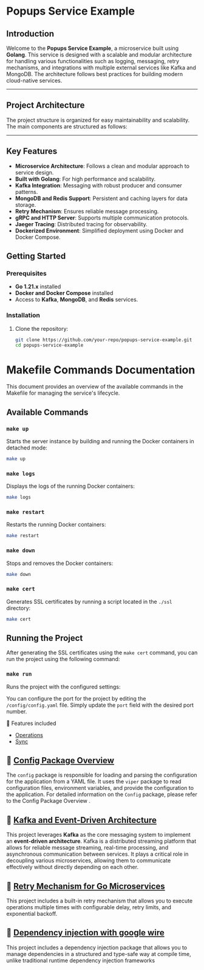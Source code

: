 # Popups Service Example

## Introduction

Welcome to the **Popups Service Example**, a microservice built using **Golang**. This service is designed with a scalable and modular architecture for handling various functionalities such as logging, messaging, retry mechanisms, and integrations with multiple external services like Kafka and MongoDB. The architecture follows best practices for building modern cloud-native services.

---

## Project Architecture

The project structure is organized for easy maintainability and scalability. The main components are structured as follows:

---

## Key Features

- **Microservice Architecture**: Follows a clean and modular approach to service design.
- **Built with Golang**: For high performance and scalability.
- **Kafka Integration**: Messaging with robust producer and consumer patterns.
- **MongoDB and Redis Support**: Persistent and caching layers for data storage.
- **Retry Mechanism**: Ensures reliable message processing.
- **gRPC and HTTP Server**: Supports multiple communication protocols.
- **Jaeger Tracing**: Distributed tracing for observability.
- **Dockerized Environment**: Simplified deployment using Docker and Docker Compose.

## Getting Started

### Prerequisites

- **Go 1.21.x** installed
- **Docker and Docker Compose** installed
- Access to **Kafka**, **MongoDB**, and **Redis** services.

### Installation

1. Clone the repository:
   ```bash
   git clone https://github.com/your-repo/popups-service-example.git
   cd popups-service-example
   ```

# Makefile Commands Documentation

This document provides an overview of the available commands in the Makefile for managing the service's lifecycle.

## Available Commands

### `make up`

Starts the server instance by building and running the Docker containers in detached mode:

```bash
make up
```

### `make logs`

Displays the logs of the running Docker containers:

```bash
make logs
```

### `make restart`

Restarts the running Docker containers:

```bash
make restart
```

### `make down`

Stops and removes the Docker containers:

```bash
make down
```

### `make cert`

Generates SSL certificates by running a script located in the `./ssl` directory:

```bash
make cert
```

## Running the Project

After generating the SSL certificates using the `make cert` command, you can run the project using the following command:

### `make run`

Runs the project with the configured settings:

You can configure the port for the project by editing the `/config/config.yaml` file. Simply update the `port` field with the desired port number.

📕 Features included

- [Operations](docs/project/features/operations/Intro.md)
- [Sync](docs/project/features/sync/Intro.md)

## 👾 [Config Package Overview](docs/project/config/Into.md)

The `config` package is responsible for loading and parsing the configuration for the application from a YAML file. It uses the `viper` package to read configuration files, environment variables, and provide the configuration to the application.
For detailed information on the `Config` package, please refer to the Config Package Overview .

## 👾 [Kafka and Event-Driven Architecture](docs/project/pkg/kafka/Intro.md)

This project leverages **Kafka** as the core messaging system to implement an **event-driven architecture**. Kafka is a distributed streaming platform that allows for reliable message streaming, real-time processing, and asynchronous communication between services. It plays a critical role in decoupling various microservices, allowing them to communicate effectively without directly depending on each other.

## 👾 [Retry Mechanism for Go Microservices](docs/project/pkg/retry/Intro.md)

This project includes a built-in retry mechanism that allows you to execute operations multiple times with configurable delay, retry limits, and exponential backoff.

## 👾 [Dependency injection with google wire](docs/project/pkg/injector/Intro.md)

This project includes a dependency injection package that allows you to manage dependencies in a structured and type-safe way at compile time, unlike traditional runtime dependency injection frameworks